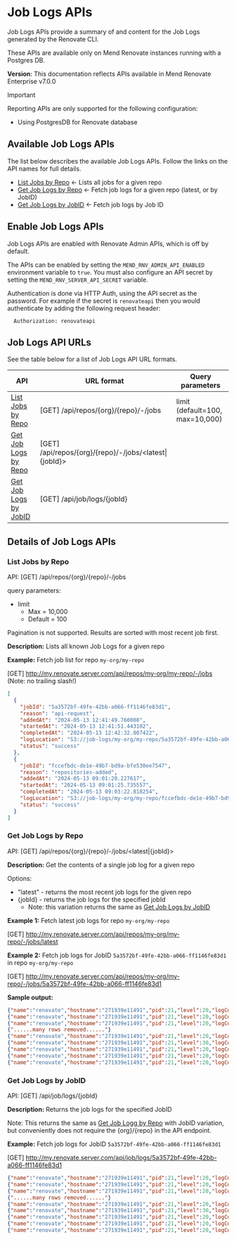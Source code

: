 # Job Logs APIs

Job Logs APIs provide a summary of and content for the Job Logs generated by the Renovate CLI.

These APIs are available only on Mend Renovate instances running with a Postgres DB.

**Version**: This documentation reflects APIs available in Mend Renovate Enterprise v7.0.0

> [!IMPORTANT]  
> Reporting APIs are only supported for the following configuration:
> - Using PostgresDB for Renovate database

## Available Job Logs APIs

The list below describes the available Job Logs APIs. Follow the links on the API names for full details.

- [List Jobs by Repo](#list-jobs-by-repo) ← Lists all jobs for a given repo
- [Get Job Logs by Repo](#get-job-logs-by-repo) ← Fetch job logs for a given repo (latest, or by JobID)
- [Get Job Logs by JobID](#get-job-logs-by-jobid) ← Fetch job logs by Job ID

## Enable Job Logs APIs

Job Logs APIs are enabled with Renovate Admin APIs, which is off by default.

The APIs can be enabled by setting the `MEND_RNV_ADMIN_API_ENABLED` environment variable to `true`.
You must also configure an API secret by setting the `MEND_RNV_SERVER_API_SECRET` variable.

Authentication is done via HTTP Auth, using the API secret as the password.
For example if the secret is `renovateapi` then you would authenticate by adding the following request header:

```
  Authorization: renovateapi
```

## Job Logs API URLs

See the table below for a list of Job Logs API URL formats.

| API                                             | URL format                                             | Query parameters                |
|-------------------------------------------------|--------------------------------------------------------|---------------------------------|
| [List Jobs by Repo](#list-jobs-by-repo)         | [GET] /api/repos/{org}/{repo}/-/jobs                   | limit (default=100, max=10,000) |
| [Get Job Logs by Repo](#get-job-logs-by-repo)   | [GET] /api/repos/{org}/{repo}/-/jobs/<latest\|{jobId}> |                                 |                                                                                    |
| [Get Job Logs by JobID](#get-job-logs-by-jobid) | [GET] /api/job/logs/{jobId}                            |                                 |

## Details of Job Logs APIs

### List Jobs by Repo

API: [GET] /api/repos/{org}/{repo}/-/jobs

query parameters:
- limit
  - Max = 10,000
  - Default = 100

Pagination is not supported. Results are sorted with most recent job first.

**Description:** Lists all known Job Logs for a given repo

**Example:** Fetch job list for repo `my-org/my-repo`

[GET] http://my.renovate.server.com/api/repos/my-org/my-repo/-/jobs   (Note: no trailing slash!)

```json
[
  {
    "jobId": "5a3572bf-49fe-42bb-a066-ff1146fe83d1",
    "reason": "api-request",
    "addedAt": "2024-05-13 12:41:49.760008",
    "startedAt": "2024-05-13 12:41:51.443102",
    "completedAt": "2024-05-13 12:42:32.807422",
    "logLocation": "S3://job-logs/my-org/my-repo/5a3572bf-49fe-42bb-a066-ff1146fe83d1.log.gz",
    "status": "success"
  },
  {
    "jobId": "fccefbdc-de1e-49b7-bd9a-bfe530ee7547",
    "reason": "repositories-added",
    "addedAt": "2024-05-13 09:01:20.227617",
    "startedAt": "2024-05-13 09:01:25.735557",
    "completedAt": "2024-05-13 09:03:22.818254",
    "logLocation": "S3://job-logs/my-org/my-repo/fccefbdc-de1e-49b7-bd9a-bfe530ee7547.log.gz",
    "status": "success"
  }
]
```

### Get Job Logs by Repo

API: [GET] /api/repos/{org}/{repo}/-/jobs/<latest|{jobId}>

**Description:** Get the contents of a single job log for a given repo

Options:
- "latest" - returns the most recent job logs for the given repo
- {jobId} - returns the job logs for the specified jobId
  - Note: this variation returns the same as [Get Job Logs by JobID](#get-job-log-by-jobid)

**Example 1:** Fetch latest job logs for repo `my-org/my-repo`

[GET] http://my.renovate.server.com/api/repos/my-org/my-repo/-/jobs/latest

**Example 2:** Fetch job logs for JobID `5a3572bf-49fe-42bb-a066-ff1146fe83d1` in repo `my-org/my-repo`

[GET] http://my.renovate.server.com/api/repos/my-org/my-repo/-/jobs/5a3572bf-49fe-42bb-a066-ff1146fe83d1

**Sample output:**

```json
{"name":"renovate","hostname":"271939e11491","pid":21,"level":20,"logContext":"5a3572bf-49fe-42bb-a066-ff1146fe83d1","config":{},"msg":"File config","time":"2024-05-13T12:41:58.139Z","v":0}
{"name":"renovate","hostname":"271939e11491","pid":21,"level":20,"logContext":"5a3572bf-49fe-42bb-a066-ff1146fe83d1","config":{},"msg":"CLI config","time":"2024-05-13T12:41:58.143Z","v":0}
{"name":"renovate","hostname":"271939e11491","pid":21,"level":20,"logContext":"5a3572bf-49fe-42bb-a066-ff1146fe83d1","config":{},"msg":"Env config","time":"2024-05-13T12:41:58.152Z","v":0}
{"......many rows removed......"}
{"name":"renovate","hostname":"271939e11491","pid":21,"level":20,"logContext":"5a3572bf-49fe-42bb-a066-ff1146fe83d1","repository":"my-org/my-repo","hosts":[],"msg":"dns cache","time":"2024-05-13T12:42:29.346Z","v":0}
{"name":"renovate","hostname":"271939e11491","pid":21,"level":30,"logContext":"5a3572bf-49fe-42bb-a066-ff1146fe83d1","repository":"my-org/my-repo","cloned":false,"durationMs":29063,"msg":"Repository finished","time":"2024-05-13T12:42:29.348Z","v":0}
{"name":"renovate","hostname":"271939e11491","pid":21,"level":20,"logContext":"5a3572bf-49fe-42bb-a066-ff1146fe83d1","msg":"Checking file package cache for expired items","time":"2024-05-13T12:42:29.351Z","v":0}
{"name":"renovate","hostname":"271939e11491","pid":21,"level":20,"logContext":"5a3572bf-49fe-42bb-a066-ff1146fe83d1","msg":"Verifying and cleaning cache: /tmp/renovate/cache/renovate/renovate-cache-v1","time":"2024-05-13T12:42:29.521Z","v":0}
{"name":"renovate","hostname":"271939e11491","pid":21,"level":20,"logContext":"5a3572bf-49fe-42bb-a066-ff1146fe83d1","msg":"Deleted 0 of 29 file cached entries in 840ms","time":"2024-05-13T12:42:30.193Z","v":0}
```

### Get Job Logs by JobID

API: [GET] /api/job/logs/{jobId}

**Description:** Returns the job logs for the specified JobID

Note: This returns the same as [Get Job Logg by Repo](#get-job-logs-by-repo) with JobID variation, but conveniently does not require the {org}/{repo} in the API endpoint.

**Example:** Fetch job logs for JobID `5a3572bf-49fe-42bb-a066-ff1146fe83d1`

[GET] http://my.renovate.server.com/api/job/logs/5a3572bf-49fe-42bb-a066-ff1146fe83d1

```json
{"name":"renovate","hostname":"271939e11491","pid":21,"level":20,"logContext":"5a3572bf-49fe-42bb-a066-ff1146fe83d1","config":{},"msg":"File config","time":"2024-05-13T12:41:58.139Z","v":0}
{"name":"renovate","hostname":"271939e11491","pid":21,"level":20,"logContext":"5a3572bf-49fe-42bb-a066-ff1146fe83d1","config":{},"msg":"CLI config","time":"2024-05-13T12:41:58.143Z","v":0}
{"name":"renovate","hostname":"271939e11491","pid":21,"level":20,"logContext":"5a3572bf-49fe-42bb-a066-ff1146fe83d1","config":{},"msg":"Env config","time":"2024-05-13T12:41:58.152Z","v":0}
{"......many rows removed......"}
{"name":"renovate","hostname":"271939e11491","pid":21,"level":20,"logContext":"5a3572bf-49fe-42bb-a066-ff1146fe83d1","repository":"my-org/my-repo","hosts":[],"msg":"dns cache","time":"2024-05-13T12:42:29.346Z","v":0}
{"name":"renovate","hostname":"271939e11491","pid":21,"level":30,"logContext":"5a3572bf-49fe-42bb-a066-ff1146fe83d1","repository":"my-org/my-repo","cloned":false,"durationMs":29063,"msg":"Repository finished","time":"2024-05-13T12:42:29.348Z","v":0}
{"name":"renovate","hostname":"271939e11491","pid":21,"level":20,"logContext":"5a3572bf-49fe-42bb-a066-ff1146fe83d1","msg":"Checking file package cache for expired items","time":"2024-05-13T12:42:29.351Z","v":0}
{"name":"renovate","hostname":"271939e11491","pid":21,"level":20,"logContext":"5a3572bf-49fe-42bb-a066-ff1146fe83d1","msg":"Verifying and cleaning cache: /tmp/renovate/cache/renovate/renovate-cache-v1","time":"2024-05-13T12:42:29.521Z","v":0}
{"name":"renovate","hostname":"271939e11491","pid":21,"level":20,"logContext":"5a3572bf-49fe-42bb-a066-ff1146fe83d1","msg":"Deleted 0 of 29 file cached entries in 840ms","time":"2024-05-13T12:42:30.193Z","v":0}
```
